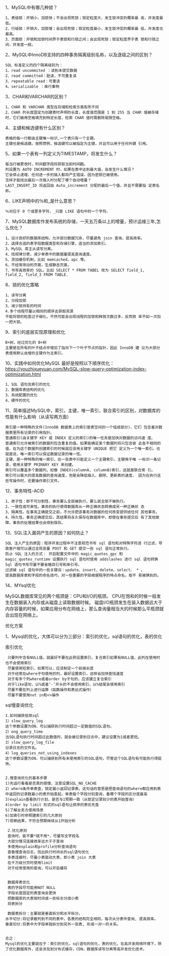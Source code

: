 1、MySQL中有哪几种锁？

    1、表级锁：开销小，加锁快；不会出现死锁；锁定粒度大，发生锁冲突的概率最 高，并发度最低。
    2、行级锁：开销大，加锁慢；会出现死锁；锁定粒度最小，发生锁冲突的概率最 低，并发度也最高。
    3、页面锁：开销和加锁时间界于表锁和行锁之间；会出现死锁；锁定粒度界于表 锁和行锁之间，并发度一般。

2、MySQL中InnoDB支持的四种事务隔离级别名称，以及逐级之间的区别？
    
    SQL 标准定义的四个隔离级别为：
    1、read uncommited ：读到未提交数据
    2、read committed：脏读，不可重复读
    3、repeatable read：可重读
    4、serializable ：串行事物

3、CHAR和VARCHAR的区别？

    1、CHAR 和 VARCHAR 类型在存储和检索方面有所不同
    2、CHAR 列长度固定为创建表时声明的长度，长度值范围是 1 到 255 当 CHAR 值被存储时，它们被用空格填充到特定长度，检索 CHAR 值时需删除尾随空格。

4、主键和候选键有什么区别？
 
    表格的每一行都由主键唯一标识,一个表只有一个主键。
    主键也是候选键。按照惯例，候选键可以被指定为主键，并且可以用于任何外键 引用。
    
5、如果一个表有一列定义为TIMESTAMP，将发生什么？

    每当行被更改时，时间戳字段将获取当前时间戳。
    列设置为 AUTO INCREMENT 时，如果在表中达到最大值，会发生什么情况？
    它会停止递增，任何进一步的插入都将产生错误，因为密钥已被使用。
    怎样才能找出最后一次插入时分配了哪个自动增量？
    LAST_INSERT_ID 将返回由 Auto_increment 分配的最后一个值，并且不需要指 定表名称。

6、LIKE声明中的％和_是什么意思？

    ％对应于 0 个或更多字符，_只是 LIKE 语句中的一个字符。

7、MySQL数据库作发布系统的存储，一天五万条以上的增量，预计运维三年,怎么优化？

    1、设计良好的数据库结构，允许部分数据冗余，尽量避免 join 查询，提高效率。
    2、选择合适的表字段数据类型和存储引擎，适当的添加索引。
    3、MySQL 库主从读写分离。
    4、找规律分表，减少单表中的数据量提高查询速度。
    5、添加缓存机制，比如 memcached，apc 等。
    6、不经常改动的页面，生成静态页面。
    7、书写高效率的 SQL。比如 SELECT * FROM TABEL 改为 SELECT field_1, field_2, field_3 FROM TABLE.

8、锁的优化策略

    1、读写分离
    2、分段加锁
    3、减少锁持有的时间
    4.多个线程尽量以相同的顺序去获取资源
    不能将锁的粒度过于细化，不然可能会出现线程的加锁和释放次数过多，反而效 率不如一次加一把大锁。
    
9、索引的底层实现原理和优化

    B+树，经过优化的 B+树
    主要是在所有的叶子结点中增加了指向下一个叶子节点的指针，因此 InnoDB 建 议为大部分表使用默认自增的主键作为主索引。

10、实践中如何优化MySQL
最好是按照以下顺序优化：https://youzhixueyuan.com/MySQL-slow-query-optimization-index-optimization.html

    1、SQL 语句及索引的优化
    2、数据库表结构的优化
    3、系统配置的优化
    4、硬件的优化

11、简单描述MySQL中，索引，主键，唯一索引，联合索引的区别，对数据库的性能有什么影响（从读写两方面）

    索引是一种特殊的文件(InnoDB 数据表上的索引是表空间的一个组成部分)，它们 包含着对数据表里所有记录的引用指针。
    普通索引(由关键字 KEY 或 INDEX 定义的索引)的唯一任务是加快对数据的访问速 度。
    普通索引允许被索引的数据列包含重复的值。如果能确定某个数据列将只包含彼 此各不相同的值，在为这个数据列创建索引的时候就应该用关键字 UNIQUE 把它 定义为一个唯一索引。也就是说，唯一索引可以保证数据记录的唯一性。
    主键，是一种特殊的唯一索引，在一张表中只能定义一个主键索引，主键用于唯 一标识一条记录，使用关键字 PRIMARY KEY 来创建。
    索引可以覆盖多个数据列，如像 INDEX(columnA, columnB)索引，这就是联合索 引。
    索引可以极大的提高数据的查询速度，但是会降低插入、删除、更新表的速度， 因为在执行这些写操作时，还要操作索引文件。

12、事务特性-ACID

    1、原子性：即不可分割性，事务要么全部被执行，要么就全部不被执行。
    2、一致性或可串性。事务的执行使得数据库从一种正确状态转换成另一种正确状 态
    3、隔离性。在事务正确提交之前，不允许把该事务对数据的任何改变提供给任何 其他事务，
    4、持久性。事务正确提交后，其结果将永久保存在数据库中，即使在事务提交后 有了其他故障，事务的处理结果也会得到保存。

13、SQL注入漏洞产生的原因？如何防止？

    SQL 注入产生的原因：程序开发过程中不注意规范书写 sql 语句和对特殊字符进 行过滤，导致客户端可以通过全局变量 POST 和 GET 提交一些 sql 语句正常执行。
    防止 SQL 注入的方式： 开启配置文件中的 magic_quotes_gpc 和 magic_quotes_runtime 设置执行 sql 语句时使用 addslashes 进行 sql 语句转换
    Sql 语句书写尽量不要省略双引号和单引号。
    过滤掉 sql 语句中的一些关键词：update、insert、delete、select、 * 。
    提高数据库表和字段的命名技巧，对一些重要的字段根据程序的特点命名，取不 易被猜到的。

14、MYsql优化

MySQL数据库常见的两个瓶颈是：CPU和I/O的瓶颈。 
CPU在饱和的时候一般发生在数据装入内存或从磁盘上读取数据时候。 
磁盘I/O瓶颈发生在装入数据远大于内存容量的时候，如果应用分布在网络上，那么查询量相当大的时候那么平瓶颈就会出现在网络上。 

优化方案

1、Mysql的优化，大体可以分为三部分：索引的优化，sql语句的优化，表的优化 

索引优化

     只要列中含有NULL值，就最好不要在此例设置索引，复合索引如果有NULL值，此列在使用时也不会使用索引 
     尽量使用短索引，如果可以，应该制定一个前缀长度 
     对于经常在where子句使用的列，最好设置索引，这样会加快查找速度 
     对于有多个列where或者order by子句的，应该建立复合索引 
     对于like语句，以%或者‘-’开头的不会使用索引，以%结尾会使用索引 
     尽量不要在列上进行运算（函数操作和表达式操作） 
     尽量不要使用not in和<>操作 

sql慢查询优化

    1.如何捕获低效sql 
    1）slow_query_log 
    这个参数设置为ON，可以捕获执行时间超过一定数值的SQL语句。 
    2）ong_query_time 
    当SQL语句执行时间超过此数值时，就会被记录到日志中，建议设置为1或者更短。 
    3）slow_query_log_file 
    记录日志的文件名。 
    4）log_queries_not_using_indexes 
    这个参数设置为ON，可以捕获到所有未使用索引的SQL语句，尽管这个SQL语句有可能执行得挺快。
    
    
    2.慢查询优化的基本步骤 
    1)先运行看看是否真的很慢，注意设置SQL_NO_CACHE 
    2）where条件单表查，锁定最小返回记录表。这句话的意思是把查询语句的where都应用到表中返回的记录数最小的表开始查起，单表每个字段分别查询，看哪个字段的区分度最高 
    3)explain查看执行计划，是否与1预期一致（从锁定记录较少的表开始查询） 
    4)order by limit 形式的sql语句让排序的表优先查 
    5)了解业务方使用场景 
    6)加索引时参照建索引的几大原则 
    7)观察结果，不符合预期继续从1开始分析
    
     2.优化原则 
     查询时，能不要*就不用*，尽量写全字段名 
     大部分情况连接效率远大于子查询 
     多使用explain和profile分析查询语句 
     查看慢查询日志，找出执行时间长的sql语句优化 
     多表连接时，尽量小表驱动大表，即小表 join 大表 
     在千万级分页时使用limit 
     对于经常使用的查询，可以开启缓存 
     
     
     数据库表优化
     表的字段尽可能用NOT NULL 
     字段长度固定的表查询会更快 
     把数据库的大表按时间或一些标志分成小表 
     将表拆分 
     
     数据表拆分：主要就是垂直拆分和水平拆分。 
    水平切分:将记录散列到不同的表中，各表的结构完全相同，每次从分表中查询, 提高效率。 
    垂直切分:将表中大字段单独拆分到另外一张表, 形成一对一的关系。 
    
    
    总之：
    Mysql的优化主要就在于：索引的优化，sql语句的优化，表的优化，在高并发网络环境下，除了优化数据库外，还会涉及到分布式缓存，CDN，数据库读写分离等高并发优化技术。